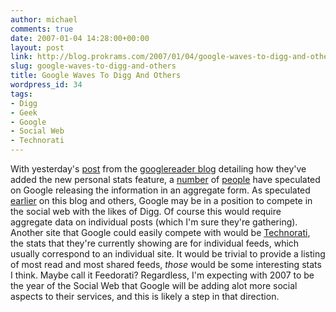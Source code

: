 ```yaml
---
author: michael
comments: true
date: 2007-01-04 14:28:00+00:00
layout: post
link: http://blog.prokrams.com/2007/01/04/google-waves-to-digg-and-others/
slug: google-waves-to-digg-and-others
title: Google Waves To Digg And Others
wordpress_id: 34
tags:
- Digg
- Geek
- Google
- Social Web
- Technorati
---
```


With yesterday's [post](http://googlereader.blogspot.com/2007/01/i-like-big-charts-and-i-cannot-lie.html) from the [googlereader blog](http://googlereader.blogspot.com/) detailing how they've added the new personal stats feature, a [number](http://www.usrbingeek.com/a/000833.php) of [people](http://www.micropersuasion.com/2007/01/google_reader_t.html) have speculated on Google releasing the information in an aggregate form.  As speculated [earlier](http://michaeldotnet.blogspot.com/2006/12/google-vs-digg.html) on this blog and others, Google may be in a position to compete in the social web with the likes of Digg.  Of course this would require aggregate data on individual posts (which I'm sure they're gathering).  Another site that Google could easily compete with would be [Technorati](http://www.technorati.com/), the stats that they're currently showing are for individual feeds, which usually correspond to an individual site.  It would be trivial to provide a listing of most read and most shared feeds, _those_ would be some interesting stats I think.  Maybe call it Feedorati?  Regardless, I'm expecting with 2007 to be the year of the Social Web that Google will be adding alot more social aspects to their services, and this is likely a step in that direction.

